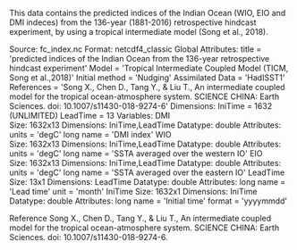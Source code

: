 
  This data contains the predicted indices of the Indian Ocean (WIO, EIO and DMI indeces) from the 136-year (1881-2016) retrospective hindcast experiment, by using a tropical intermediate model (Song et al., 2018).
  

Source:
           fc_index.nc
Format:
           netcdf4_classic
Global Attributes:
           title            = 'predicted indices of the Indian Ocean from the 136-year retrospective hindcast experiment'
           Model            = 'Tropical Intermediate Coupled Model (TICM, Song et al.,2018)'
           Initial method   = 'Nudging'
           Assimilated Data = 'HadISST1'
           References       = 'Song X., Chen D., Tang Y., & Liu T., An intermediate coupled model for the tropical ocean-atmosphere system. SCIENCE CHINA: Earth Sciences. doi: 10.1007/s11430-018-9274-6'
Dimensions:
           IniTime  = 1632  (UNLIMITED)
           LeadTime = 13
Variables:
    DMI     
           Size:       1632x13
           Dimensions: IniTime,LeadTime
           Datatype:   double
           Attributes:
                       units     = 'degC'
                       long name = 'DMI index'
    WIO     
           Size:       1632x13
           Dimensions: IniTime,LeadTime
           Datatype:   double
           Attributes:
                       units     = 'degC'
                       long name = 'SSTA averaged over the western IO'
    EIO     
           Size:       1632x13
           Dimensions: IniTime,LeadTime
           Datatype:   double
           Attributes:
                       units     = 'degC'
                       long name = 'SSTA averaged over the eastern IO'
    LeadTime
           Size:       13x1
           Dimensions: LeadTime
           Datatype:   double
           Attributes:
                       long name = 'Lead time'
                       unit      = 'month'
    IniTime 
           Size:       1632x1
           Dimensions: IniTime
           Datatype:   double
           Attributes:
                       long name = 'Initial time'
                       format    = 'yyyymmdd'
  
Reference
Song X., Chen D., Tang Y., & Liu T., An intermediate coupled model for the tropical ocean-atmosphere system. SCIENCE CHINA: Earth Sciences. doi: 10.1007/s11430-018-9274-6.
  
